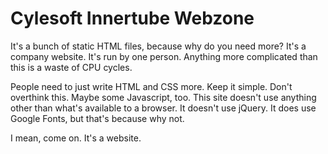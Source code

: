 # Cylesoft Innertube Webzone

It's a bunch of static HTML files, because why do you need more? It's a company website. It's run by one person. Anything more complicated than this is a waste of CPU cycles.

People need to just write HTML and CSS more. Keep it simple. Don't overthink this. Maybe some Javascript, too. This site doesn't use anything other than what's available to a browser. It doesn't use jQuery. It does use Google Fonts, but that's because why not.

I mean, come on. It's a website.